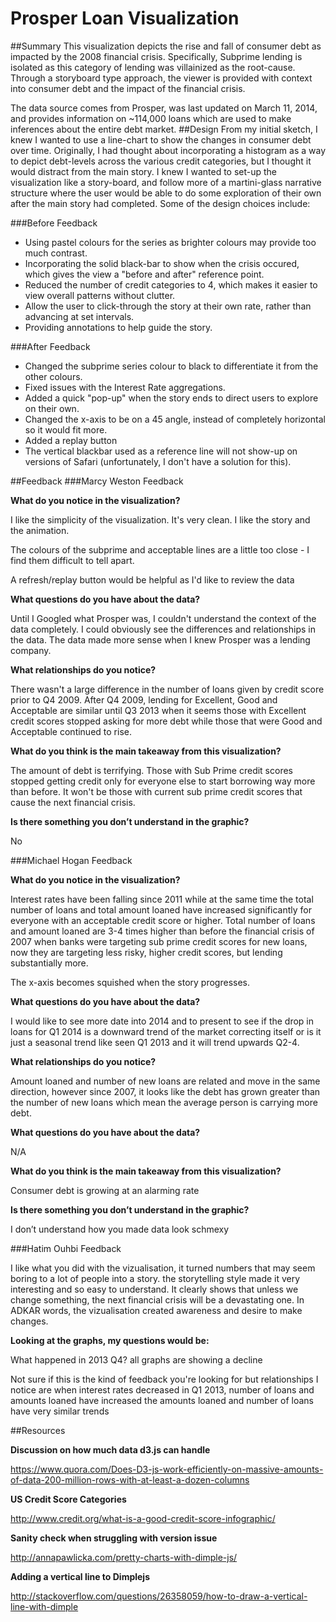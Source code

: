 # Prosper Loan Visualization
##Summary
This visualization depicts the rise and fall of consumer debt as impacted by the 2008 financial crisis. Specifically, Subprime lending is isolated as this category of lending was villainized as the root-cause. Through a storyboard type approach, the viewer is provided with context into consumer debt and the impact of the financial crisis.

The data source comes from Prosper, was last updated on March 11, 2014, and provides information on ~114,000 loans which are used to make inferences about the entire debt market.
##Design
From my initial sketch, I knew I wanted to use a line-chart to show the changes in consumer debt over time. Originally, I had thought about incorporating a histogram as a way to depict debt-levels across the various credit categories, but I thought it would distract from the main story. I knew I wanted to set-up the visualization like a story-board, and follow more of a martini-glass narrative structure where the user would be able to do some exploration of their own after the main story had completed. Some of the design choices include:

###Before Feedback
* Using pastel colours for the series as brighter colours may provide too much contrast.
* Incorporating the solid black-bar to show when the crisis occured, which gives the view a "before and after" reference point.
* Reduced the number of credit categories to 4, which makes it easier to view overall patterns without clutter.
* Allow the user to click-through the story at their own rate, rather than advancing at set intervals.
* Providing annotations to help guide the story.

###After Feedback
* Changed the subprime series colour to black to differentiate it from the other colours.
* Fixed issues with the Interest Rate aggregations.
* Added a quick "pop-up" when the story ends to direct users to explore on their own.
* Changed the x-axis to be on a 45 angle, instead of completely horizontal so it would fit more.
* Added a replay button
* The vertical blackbar used as a reference line will not show-up on versions of Safari (unfortunately, I don't have a solution for this).

##Feedback
###Marcy Weston Feedback

**What do you notice in the visualization?**

I like the simplicity of the visualization. It's very clean. I like the story and the animation.

The colours of the subprime and acceptable lines are a little too close - I find them difficult to tell apart.

A refresh/replay button would be helpful as I'd like to review the data

**What questions do you have about the data?**

Until I Googled what Prosper was, I couldn't understand the context of the data completely.   I could obviously see the differences and relationships in the data. The data made more sense when I knew Prosper was a lending company.

**What relationships do you notice?**

There wasn't a large difference in the number of loans given by credit score prior to Q4 2009. After Q4 2009, lending for Excellent, Good and Acceptable are similar until Q3 2013 when it seems those with Excellent credit scores stopped asking for more debt while those that were Good and Acceptable continued to rise.

**What do you think is the main takeaway from this visualization?**

The amount of debt is terrifying. Those with Sub Prime credit scores stopped getting credit only for everyone else to start borrowing way more than before. It won't be those with current sub prime credit scores that cause the next financial crisis.

**Is there something you don’t understand in the graphic?**

No

###Michael Hogan Feedback

**What do you notice in the visualization?**

Interest rates have been falling since 2011 while at the same time the total number of loans and total amount loaned have increased significantly for everyone with an acceptable credit score or higher. Total number of loans and amount loaned are 3-4 times higher than before the financial crisis of 2007 when banks were targeting sub prime credit scores for new loans, now they are targeting less risky, higher credit scores, but lending substantially more.

The x-axis becomes squished when the story progresses.

**What questions do you have about the data?**

I would like to see more date into 2014 and to present to see if the drop in loans for Q1 2014 is a downward trend of the market correcting itself or is it just a seasonal trend like seen Q1 2013 and it will trend upwards Q2-4.

**What relationships do you notice?**

Amount loaned and number of new loans are related and move in the same direction, however since 2007, it looks like the debt has grown greater than the number of new loans which mean the average person is carrying more debt.

**What questions do you have about the data?**

N/A

**What do you think is the main takeaway from this visualization?**

Consumer debt is growing at an alarming rate

**Is there something you don’t understand in the graphic?**

I don’t understand how you made data look schmexy

###Hatim Ouhbi Feedback

I like what you did with the vizualisation, it turned numbers that may seem boring to a lot of people into a story. the storytelling style made it very interesting and so easy to understand. It clearly shows that unless we change something, the next financial crisis will be a devastating one. In ADKAR words, the vizualisation created awareness and desire to make changes.

**Looking at the graphs, my questions would be:** 

What happened in 2013 Q4? all graphs are showing a decline

Not sure if this is the kind of feedback you're looking for but relationships I notice are
when interest rates decreased in Q1 2013, number of loans and amounts loaned have increased
the amounts loaned and number of loans have very similar trends

##Resources

**Discussion on how much data d3.js can handle**

https://www.quora.com/Does-D3-js-work-efficiently-on-massive-amounts-of-data-200-million-rows-with-at-least-a-dozen-columns

**US Credit Score Categories**

http://www.credit.org/what-is-a-good-credit-score-infographic/

**Sanity check when struggling with version issue**

http://annapawlicka.com/pretty-charts-with-dimple-js/

**Adding a vertical line to Dimplejs**

http://stackoverflow.com/questions/26358059/how-to-draw-a-vertical-line-with-dimple

